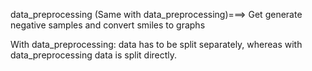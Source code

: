 data_preprocessing (Same with data_preprocessing)===> Get generate negative samples and convert smiles to graphs


With data_preprocessing: data has to be split separately,
whereas with data_preprocessing data is split directly.